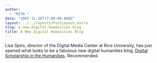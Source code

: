 ```yaml
---
author:
  - "MITH "
date: "2007-11-30T17:00:00.000Z"
layout: ../../layouts/PostLayout.astro
slug: a-new-digital-humanities-blog
title: A New Digital Humanities Blog
---
```


Lisa Spiro, director of the Digital Media Center at Rice University, has just opened what looks to be a fabulous new digital humanities blog, [Digital Scholarship in the Humanities](http://digitalscholarship.wordpress.com/). Recommended.
